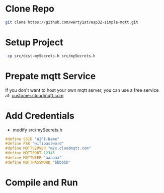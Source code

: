 # Clone Repo
```bash
git clone https://github.com/werty1st/esp32-simple-mqtt.git
```

# Setup Project
```bash
 cp src/dist-mySecrets.h src/mySecrets.h
 ```

# Prepate mqtt Service

If you don't want to host your own mqtt server, you can use a free service at: [customer.cloudmqtt.com](https://customer.cloudmqtt.com)


# Add Credentials

* modify src/mySecrets.h

```cpp
#define SSID "WIFI-Name"
#define PSK "wifipassword"
#define MQTTSERVER "m2x.cloudmqtt.com"
#define MQTTPORT 12345
#define MQTTUSER "aaaaaa"
#define MQTTPASSWORD "bbbbbb"
```

# Compile and Run

